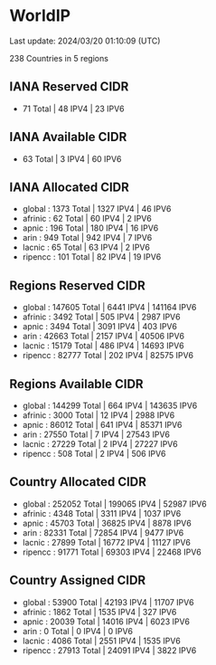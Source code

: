 # WorldIP

Last update: 2024/03/20 01:10:09 (UTC)

238 Countries in 5 regions

## IANA Reserved CIDR

- 71 Total | 48 IPV4 | 23 IPV6

## IANA Available CIDR

- 63 Total | 3 IPV4 | 60 IPV6

## IANA Allocated CIDR

- global : 1373 Total | 1327 IPV4 | 46 IPV6
- afrinic : 62 Total | 60 IPV4 | 2 IPV6
- apnic : 196 Total | 180 IPV4 | 16 IPV6
- arin : 949 Total | 942 IPV4 | 7 IPV6
- lacnic : 65 Total | 63 IPV4 | 2 IPV6
- ripencc : 101 Total | 82 IPV4 | 19 IPV6

## Regions Reserved CIDR

- global : 147605 Total | 6441 IPV4 | 141164 IPV6
- afrinic : 3492 Total | 505 IPV4 | 2987 IPV6
- apnic : 3494 Total | 3091 IPV4 | 403 IPV6
- arin : 42663 Total | 2157 IPV4 | 40506 IPV6
- lacnic : 15179 Total | 486 IPV4 | 14693 IPV6
- ripencc : 82777 Total | 202 IPV4 | 82575 IPV6

## Regions Available CIDR

- global : 144299 Total | 664 IPV4 | 143635 IPV6
- afrinic : 3000 Total | 12 IPV4 | 2988 IPV6
- apnic : 86012 Total | 641 IPV4 | 85371 IPV6
- arin : 27550 Total | 7 IPV4 | 27543 IPV6
- lacnic : 27229 Total | 2 IPV4 | 27227 IPV6
- ripencc : 508 Total | 2 IPV4 | 506 IPV6

## Country Allocated CIDR

- global : 252052 Total | 199065 IPV4 | 52987 IPV6
- afrinic : 4348 Total | 3311 IPV4 | 1037 IPV6
- apnic : 45703 Total | 36825 IPV4 | 8878 IPV6
- arin : 82331 Total | 72854 IPV4 | 9477 IPV6
- lacnic : 27899 Total | 16772 IPV4 | 11127 IPV6
- ripencc : 91771 Total | 69303 IPV4 | 22468 IPV6

## Country Assigned CIDR

- global : 53900 Total | 42193 IPV4 | 11707 IPV6
- afrinic : 1862 Total | 1535 IPV4 | 327 IPV6
- apnic : 20039 Total | 14016 IPV4 | 6023 IPV6
- arin : 0 Total | 0 IPV4 | 0 IPV6
- lacnic : 4086 Total | 2551 IPV4 | 1535 IPV6
- ripencc : 27913 Total | 24091 IPV4 | 3822 IPV6
